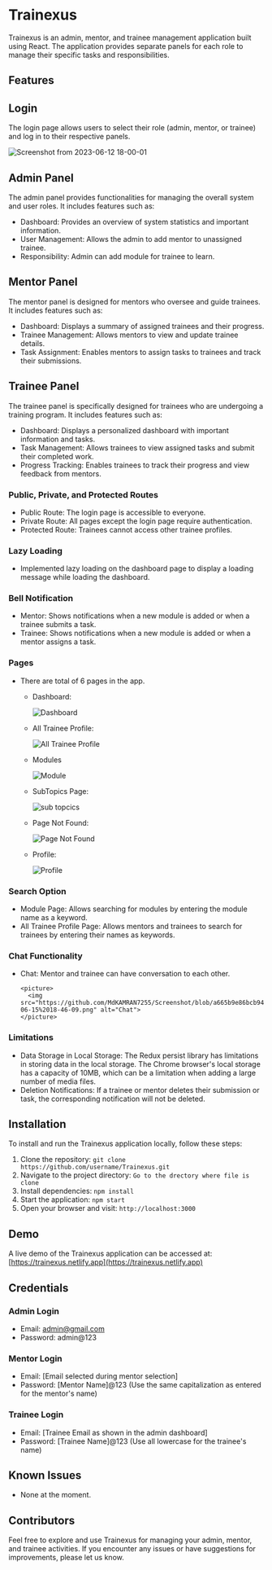 # Trainexus

Trainexus is an admin, mentor, and trainee management application built using React. The application provides separate panels for each role to manage their specific tasks and responsibilities.

## Features

## Login

The login page allows users to select their role (admin, mentor, or trainee) and log in to their respective panels.

![Screenshot from 2023-06-12 18-00-01](https://github.com/mdkamran25/Role-based-managaement/assets/122250114/45e40ccf-09a1-4126-9675-58388beae233)

## Admin Panel

The admin panel provides functionalities for managing the overall system and user roles. It includes features such as:

- Dashboard: Provides an overview of system statistics and important information.
- User Management: Allows the admin to add mentor to unassigned trainee.
- Responsibility: Admin can add module for trainee to learn.

## Mentor Panel

The mentor panel is designed for mentors who oversee and guide trainees. It includes features such as:

- Dashboard: Displays a summary of assigned trainees and their progress.
- Trainee Management: Allows mentors to view and update trainee details.
- Task Assignment: Enables mentors to assign tasks to trainees and track their submissions.


## Trainee Panel

The trainee panel is specifically designed for trainees who are undergoing a training program. It includes features such as:

- Dashboard: Displays a personalized dashboard with important information and tasks.
- Task Management: Allows trainees to view assigned tasks and submit their completed work.
- Progress Tracking: Enables trainees to track their progress and view feedback from mentors.


### Public, Private, and Protected Routes

- Public Route: The login page is accessible to everyone.
- Private Route: All pages except the login page require authentication.
- Protected Route: Trainees cannot access other trainee profiles.

### Lazy Loading

- Implemented lazy loading on the dashboard page to display a loading message while loading the dashboard.

### Bell Notification

- Mentor: Shows notifications when a new module is added or when a trainee submits a task.
- Trainee: Shows notifications when a new module is added or when a mentor assigns a task.

### Pages
- There are total of 6 pages in the app.
    - Dashboard: 

         <picture>
          <img src="https://github.com/MdKAMRAN7255/Screenshot/blob/67c67794f2302ecefc5ef355c27ee85dbeada9d3/Screenshot%20from%202023-06-12%2018-19-01.png" alt="Dashboard" >
         </picture>

    - All Trainee Profile: 

      <picture>
        <img src="https://github.com/MdKAMRAN7255/Screenshot/blob/e3ab7e814df3d954e4f1a60bcd3b63345863d67a/Screenshot%20from%202023-06-12%2018-28-11.png" alt="All Trainee Profile" >
      </picture>

    - Modules

      <picture>
        <img src="https://github.com/MdKAMRAN7255/Screenshot/blob/16cb7aad2970328e2a5bf9d80b03ffb07cc45138/Screenshot%20from%202023-06-12%2019-33-56.png" alt="Module" >
      </picture>

    - SubTopics Page: 

      <picture>
        <img src="https://github.com/MdKAMRAN7255/Screenshot/blob/fcb8c94a9a2639ee2bbb252a77c648b843708c50/Screenshot%20from%202023-06-12%2018-32-05.png" alt="sub topcics" >
      </picture>

    - Page Not Found: 

      <picture>
        <img src="https://github.com/MdKAMRAN7255/Screenshot/blob/5fd11c88ed707b2c48d5083fad6a50c973b90b03/Screenshot%20from%202023-06-15%2018-31-27.png" alt="Page Not Found" >
      </picture>

    - Profile: 
 
      <picture>
        <img src="https://github.com/MdKAMRAN7255/Screenshot/blob/a665b9e86bcb9411ba8b0c7127b5f84b3e781657/Screenshot%20from%202023-06-15%2018-45-07.png" alt="Profile">
      </picture>


### Search Option

- Module Page: Allows searching for modules by entering the module name as a keyword.
- All Trainee Profile Page: Allows mentors and trainees to search for trainees by entering their names as keywords.

### Chat Functionality
- Chat: Mentor and trainee can have conversation to each other.

      <picture>
        <img src="https://github.com/MdKAMRAN7255/Screenshot/blob/a665b9e86bcb9411ba8b0c7127b5f84b3e781657/Screenshot%20from%202023-06-15%2018-46-09.png" alt="Chat">
      </picture>

      
### Limitations

- Data Storage in Local Storage: The Redux persist library has limitations in storing data in the local storage. The Chrome browser's local storage has a capacity of 10MB, which can be a limitation when adding a large number of media files.
- Deletion Notifications: If a trainee or mentor deletes their submission or task, the corresponding notification will not be deleted.

## Installation

To install and run the Trainexus application locally, follow these steps:

1. Clone the repository: `git clone https://github.com/username/Trainexus.git`
2. Navigate to the project directory: `Go to the drectory where file is clone`
3. Install dependencies: `npm install`
4. Start the application: `npm start`
5. Open your browser and visit: `http://localhost:3000`

## Demo

A live demo of the Trainexus application can be accessed at: [https://trainexus.netlify.app](https://trainexus.netlify.app)

## Credentials

### Admin Login

- Email: admin@gmail.com
- Password: admin@123

### Mentor Login

- Email: [Email selected during mentor selection]
- Password: [Mentor Name]@123 (Use the same capitalization as entered for the mentor's name)

### Trainee Login

- Email: [Trainee Email as shown in the admin dashboard]
- Password: [Trainee Name]@123 (Use all lowercase for the trainee's name)

## Known Issues

- None at the moment.

## Contributors

Feel free to explore and use Trainexus for managing your admin, mentor, and trainee activities. If you encounter any issues or have suggestions for improvements, please let us know.



